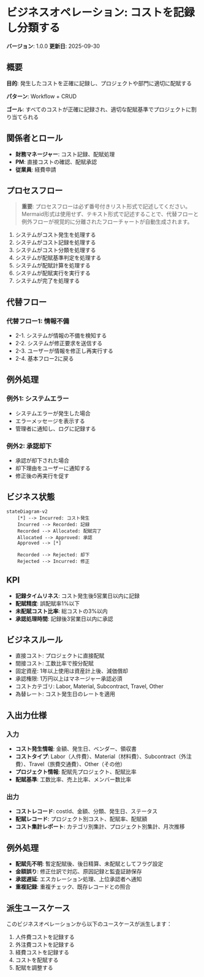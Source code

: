 # ビジネスオペレーション: コストを記録し分類する

**バージョン**: 1.0.0
**更新日**: 2025-09-30

## 概要

**目的**: 発生したコストを正確に記録し、プロジェクトや部門に適切に配賦する

**パターン**: Workflow + CRUD

**ゴール**: すべてのコストが正確に記録され、適切な配賦基準でプロジェクトに割り当てられる

## 関係者とロール

- **財務マネージャー**: コスト記録、配賦処理
- **PM**: 直接コストの確認、配賦承認
- **従業員**: 経費申請

## プロセスフロー

> **重要**: プロセスフローは必ず番号付きリスト形式で記述してください。
> Mermaid形式は使用せず、テキスト形式で記述することで、代替フローと例外フローが視覚的に分離されたフローチャートが自動生成されます。

1. システムがコスト発生を処理する
2. システムがコスト記録を処理する
3. システムがコスト分類を処理する
4. システムが配賦基準判定を処理する
5. システムが配賦計算を処理する
6. システムが配賦実行を実行する
7. システムが完了を処理する

## 代替フロー

### 代替フロー1: 情報不備
- 2-1. システムが情報の不備を検知する
- 2-2. システムが修正要求を送信する
- 2-3. ユーザーが情報を修正し再実行する
- 2-4. 基本フロー2に戻る

## 例外処理

### 例外1: システムエラー
- システムエラーが発生した場合
- エラーメッセージを表示する
- 管理者に通知し、ログに記録する

### 例外2: 承認却下
- 承認が却下された場合
- 却下理由をユーザーに通知する
- 修正後の再実行を促す

## ビジネス状態

```mermaid
stateDiagram-v2
    [*] --> Incurred: コスト発生
    Incurred --> Recorded: 記録
    Recorded --> Allocated: 配賦完了
    Allocated --> Approved: 承認
    Approved --> [*]

    Recorded --> Rejected: 却下
    Rejected --> Incurred: 修正
```

## KPI

- **記録タイムリネス**: コスト発生後5営業日以内に記録
- **配賦精度**: 誤配賦率1%以下
- **未配賦コスト比率**: 総コストの3%以内
- **承認処理時間**: 記録後3営業日以内に承認

## ビジネスルール

- 直接コスト: プロジェクトに直接配賦
- 間接コスト: 工数比率で按分配賦
- 固定資産: 1年以上使用は資産計上後、減価償却
- 承認権限: 1万円以上はマネージャー承認必須
- コストカテゴリ: Labor, Material, Subcontract, Travel, Other
- 為替レート: コスト発生日のレートを適用

## 入出力仕様

### 入力

- **コスト発生情報**: 金額、発生日、ベンダー、領収書
- **コストタイプ**: Labor（人件費）、Material（材料費）、Subcontract（外注費）、Travel（旅費交通費）、Other（その他）
- **プロジェクト情報**: 配賦先プロジェクト、配賦比率
- **配賦基準**: 工数比率、売上比率、メンバー数比率

### 出力

- **コストレコード**: costId、金額、分類、発生日、ステータス
- **配賦レコード**: プロジェクト別コスト、配賦率、配賦額
- **コスト集計レポート**: カテゴリ別集計、プロジェクト別集計、月次推移

## 例外処理

- **配賦先不明**: 暫定配賦後、後日精算、未配賦としてフラグ設定
- **金額誤り**: 修正仕訳で対応、原因記録と監査証跡保存
- **承認遅延**: エスカレーション処理、上位承認者へ通知
- **重複記録**: 重複チェック、既存レコードとの照合

## 派生ユースケース

このビジネスオペレーションから以下のユースケースが派生します：

1. 人件費コストを記録する
2. 外注費コストを記録する
3. 経費コストを記録する
4. コストを配賦する
5. 配賦を調整する
